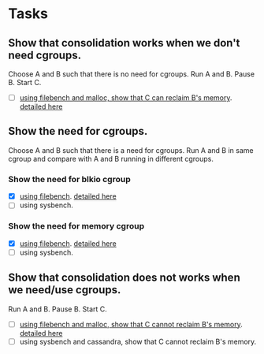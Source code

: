 # Tasks

## Show that consolidation works when we don't need cgroups.
Choose A and B such that there is no need for cgroups.
Run A and B. Pause B. Start C.
- [ ] [using filebench and malloc, show that C can reclaim B's memory](./showThatConsolidation/works). [detailed here](http://indium.rsr.lip6.fr/run/581a20db5369e14301b88b30)

## Show the need for cgroups.
Choose A and B such that there is a need for cgroups.
Run A and B in same cgroup and compare with A and B running in different cgroups.

### Show the need for blkio cgroup
- [x] [using filebench](./showTheNeedForCgroups/blkio). [detailed here](http://indium.rsr.lip6.fr/run/5811fe3e5369e17479a138a3,5811fe3f5369e1748dab89d3)
- [ ] using sysbench.

### Show the need for memory cgroup
- [x] [using filebench](./showTheNeedForCgroups/memory). [detailed here](http://indium.rsr.lip6.fr/run/58137f045369e1372bb922d5,58137f055369e1373d0d6023)
- [ ] using sysbench.

## Show that consolidation does not works when we need/use cgroups.
Run A and B. Pause B. Start C.
- [ ] [using filebench and malloc, show that C cannot reclaim B's memory](./showThatConsolidation/doesnotwork). [detailed here](http://indium.rsr.lip6.fr/run/581a22f45369e1461c65feb3)
- [ ] using sysbench and cassandra, show that C cannot reclaim B's memory.
